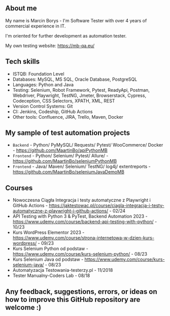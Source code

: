 ## About me
My name is Marcin Borys - I'm Software Tester with over 4 years of commercial experience in IT.

I'm oriented for further development as automation tester.

My own testing website: https://mb-qa.eu/


## Tech skills

* ISTQB: Foundation Level 
* Databases: MySQL, MS SQL, Oracle Database, PostgreSQL
* Languages: Python and Java
* Testing: Selenium, Robot Framework, Pytest, ReadyApi, Postman, Webdriver, Playwright, TestNG, Jmeter, Browserstack, Cypress, Codeception, CSS Selectors, XPATH, XML, REST
* Version Control Systems: Git
* CI: Jenkins, Codeship, GitHub Actions
* Other tools: Confluence, JIRA, Trello, Maven, Docker 


## My sample of test automation projects

* `Backend` - Python/ PyMySQL/ Requests/ Pytest/ WooCommerce/ Docker -  https://github.com/MaartinBo/apiPythonMB
* `Frontend` - Python/ Selenium/ Pytest/ Allure/ - https://github.com/MaartinBo/seleniumPythonMB 
* `Frontend` - Java/ Maven/ Selenium/ TestNG/ log4j/ extentreports - https://github.com/MaartinBo/seleniumJavaDemoMB

## Courses 
* Nowoczesna Ciągła Integracja i testy automatyczne z Playwright i GitHub Actions - https://jaktestowac.pl/course/ciagla-integracja-i-testy-automatyczne-z-playwright-i-github-actions/ - 02/24
* API Testing with Python 3 & PyTest, Backend Automation 2023 - https://www.udemy.com/course/backend-api-testing-with-python/  - 10/23
* Kurs WordPress Elementor 2023 - https://www.udemy.com/course/strona-internetowa-w-dzien-kurs-wordpress/ - 09/23
* Kurs Selenium Python od podstaw -https://www.udemy.com/course/kurs-selenium-python/ - 08/23
* Kurs Selenium Java od podstaw - https://www.udemy.com/course/kurs-selenium-java/ - 08/23
* Automatyzacja Testowania-testerzy.pl - 11/2018
* Tester Manualny-Coders Lab - 08/18 

## Any feedback, suggestions, errors, or ideas on how to improve this GitHub repository are welcome :)

